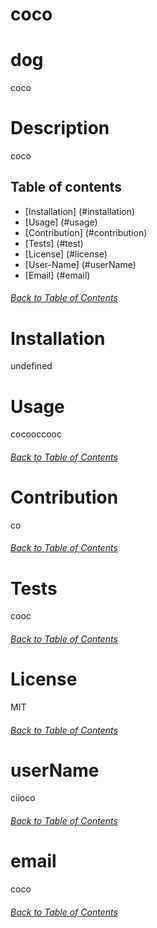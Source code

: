 # coco

  # dog
  coco
  
  # Description
  coco
  
  ## Table of contents
  * [Installation] (#installation)
  * [Usage] (#usage)
  * [Contribution] (#contribution)
  * [Tests] (#test)
  * [License] (#license)
  * [User-Name] (#userName)
  * [Email] (#email)
  
  ###### [Back to Table of Contents](#Table-of-Contents)
  
  # Installation
  undefined 
  
  
  # Usage
  cocooccooc

  ###### [Back to Table of Contents](#table)
 
  # Contribution
  co
 
  ###### [Back to Table of Contents](#table)
   
  # Tests
  cooc
  
  ###### [Back to Table of Contents](#table)
  
  # License
  MIT

  ###### [Back to Table of Contents](#table)

  # userName
  ciioco 

  ###### [Back to Table of Contents](#table)

  # email
  coco
  
  ###### [Back to Table of Contents](#table)
  